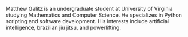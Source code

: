 Matthew Galitz is an undergraduate student at University of Virginia studying Mathematics and Computer Science. He specializes in Python scripting and software development. His interests include artificial intelligence, brazilian jiu jitsu, and powerlifting.
<br><br>
